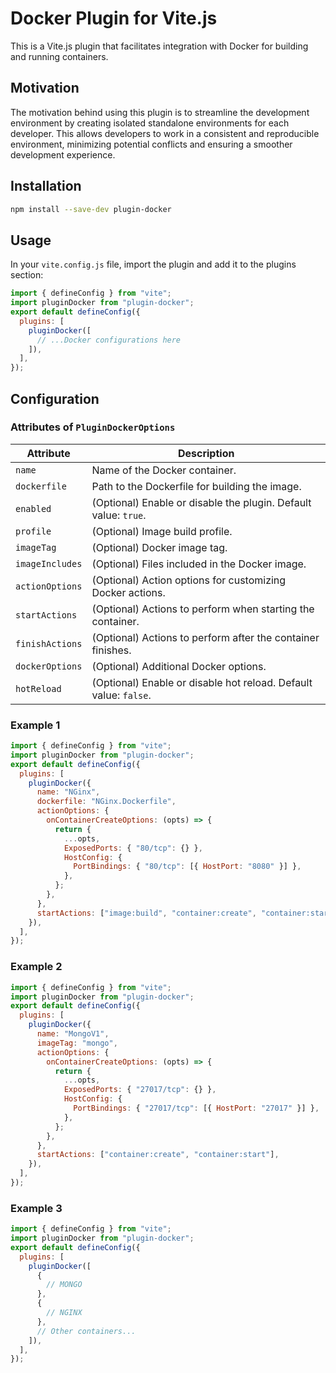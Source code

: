 # Docker Plugin for Vite.js

This is a Vite.js plugin that facilitates integration with Docker for building and running containers.

## Motivation

The motivation behind using this plugin is to streamline the development environment by creating isolated standalone environments for each developer. This allows developers to work in a consistent and reproducible environment, minimizing potential conflicts and ensuring a smoother development experience.

## Installation

```bash
npm install --save-dev plugin-docker
```

## Usage

In your `vite.config.js` file, import the plugin and add it to the plugins section:

```javascript
import { defineConfig } from "vite";
import pluginDocker from "plugin-docker";
export default defineConfig({
  plugins: [
    pluginDocker([
      // ...Docker configurations here
    ]),
  ],
});
```

## Configuration

### Attributes of `PluginDockerOptions`

| Attribute       | Description                                                      |
| --------------- | ---------------------------------------------------------------- |
| `name`          | Name of the Docker container.                                    |
| `dockerfile`    | Path to the Dockerfile for building the image.                   |
| `enabled`       | (Optional) Enable or disable the plugin. Default value: `true`.  |
| `profile`       | (Optional) Image build profile.                                  |
| `imageTag`      | (Optional) Docker image tag.                                     |
| `imageIncludes` | (Optional) Files included in the Docker image.                   |
| `actionOptions` | (Optional) Action options for customizing Docker actions.        |
| `startActions`  | (Optional) Actions to perform when starting the container.       |
| `finishActions` | (Optional) Actions to perform after the container finishes.      |
| `dockerOptions` | (Optional) Additional Docker options.                            |
| `hotReload`     | (Optional) Enable or disable hot reload. Default value: `false`. |

### Example 1

```javascript
import { defineConfig } from "vite";
import pluginDocker from "plugin-docker";
export default defineConfig({
  plugins: [
    pluginDocker({
      name: "NGinx",
      dockerfile: "NGinx.Dockerfile",
      actionOptions: {
        onContainerCreateOptions: (opts) => {
          return {
            ...opts,
            ExposedPorts: { "80/tcp": {} },
            HostConfig: {
              PortBindings: { "80/tcp": [{ HostPort: "8080" }] },
            },
          };
        },
      },
      startActions: ["image:build", "container:create", "container:start"],
    }),
  ],
});
```

### Example 2

```javascript
import { defineConfig } from "vite";
import pluginDocker from "plugin-docker";
export default defineConfig({
  plugins: [
    pluginDocker({
      name: "MongoV1",
      imageTag: "mongo",
      actionOptions: {
        onContainerCreateOptions: (opts) => {
          return {
            ...opts,
            ExposedPorts: { "27017/tcp": {} },
            HostConfig: {
              PortBindings: { "27017/tcp": [{ HostPort: "27017" }] },
            },
          };
        },
      },
      startActions: ["container:create", "container:start"],
    }),
  ],
});
```

### Example 3

```javascript
import { defineConfig } from "vite";
import pluginDocker from "plugin-docker";
export default defineConfig({
  plugins: [
    pluginDocker([
      {
        // MONGO
      },
      {
        // NGINX
      },
      // Other containers...
    ]),
  ],
});
```
